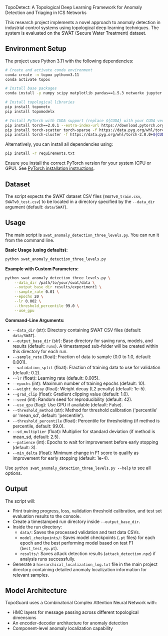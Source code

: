 TopoDetect: A Topological Deep Learning Framework for Anomaly Detection and Triaging in ICS Networks

This research project implements a novel approach to anomaly detection in industrial control systems using topological deep learning techniques. The system is evaluated on the SWAT (Secure Water Treatment) dataset.

## Environment Setup

The project uses Python 3.11 with the following dependencies:

```bash
# Create and activate conda environment
conda create -n topox python=3.11
conda activate topox

# Install base packages
conda install -y numpy scipy matplotlib pandas==1.5.3 networkx jupyter

# Install topological libraries
pip install toponetx
pip install topomodelx

# Install PyTorch with CUDA support (replace ${CUDA} with your CUDA version like cu117)
pip install torch==2.0.1 --extra-index-url https://download.pytorch.org/whl/${CUDA}
pip install torch-scatter torch-sparse -f https://data.pyg.org/whl/torch-2.0.1+${CUDA}.html
pip install torch-cluster -f https://data.pyg.org/whl/torch-2.0.0+${CUDA}.html
```

Alternatively, you can install all dependencies using:

```bash
pip install -r requirements.txt
```
Ensure you install the correct PyTorch version for your system (CPU or GPU). See [PyTorch installation instructions](https://pytorch.org/get-started/locally/).

## Dataset

The script expects the SWAT dataset CSV files (`SWATv0_train.csv`, `SWATv0_test.csv`) to be located in a directory specified by the `--data_dir` argument (default: `data/SWAT`).

## Usage

The main script is `swat_anomaly_detection_three_levels.py`. You can run it from the command line.

**Basic Usage (using defaults):**
```bash
python swat_anomaly_detection_three_levels.py
```

**Example with Custom Parameters:**
```bash
python swat_anomaly_detection_three_levels.py \
    --data_dir /path/to/your/swat/data \
    --output_base_dir results/experiment1 \
    --sample_rate 0.01 \
    --epochs 20 \
    --lr 0.002 \
    --threshold_percentile 99.0 \
    --use_gpu
```

**Command-Line Arguments:**

*   `--data_dir` (str): Directory containing SWAT CSV files (default: `data/SWAT`).
*   `--output_base_dir` (str): Base directory for saving runs, models, and results (default: `runs`). A timestamped sub-folder will be created within this directory for each run.
*   `--sample_rate` (float): Fraction of data to sample (0.0 to 1.0, default: 0.001).
*   `--validation_split` (float): Fraction of training data to use for validation (default: 0.2).
*   `--lr` (float): Learning rate (default: 0.005).
*   `--epochs` (int): Maximum number of training epochs (default: 10).
*   `--weight_decay` (float): Weight decay (L2 penalty) (default: 1e-5).
*   `--grad_clip` (float): Gradient clipping value (default: 1.0).
*   `--seed` (int): Random seed for reproducibility (default: 42).
*   `--use_gpu` (flag): Use GPU if available (default: False).
*   `--threshold_method` (str): Method for threshold calibration ('percentile' or 'mean_sd', default: 'percentile').
*   `--threshold_percentile` (float): Percentile for thresholding (if method is percentile, default: 99.0).
*   `--sd_multiplier` (float): Multiplier for standard deviation (if method is mean_sd, default: 2.5).
*   `--patience` (int): Epochs to wait for improvement before early stopping (default: 3).
*   `--min_delta` (float): Minimum change in F1 score to qualify as improvement for early stopping (default: 1e-4).

Use `python swat_anomaly_detection_three_levels.py --help` to see all options.

## Output

The script will:
*   Print training progress, loss, validation threshold calibration, and test set evaluation results to the console.
*   Create a timestamped run directory inside `--output_base_dir`.
*   Inside the run directory:
    *   `data/`: Saves the processed validation and test data CSVs.
    *   `model_checkpoints/`: Saves model checkpoints (`.pt` files) for each epoch and the best performing model based on test F1 (`best_test_ep.pt`).
    *   `results/`: Saves attack detection results (`attack_detection.npz`) if analysis runs successfully.
*   Generate a `hierarchical_localization_log.txt` file in the main project directory containing detailed anomaly localization information for relevant samples.

## Model Architecture

TopoGuard uses a Combinatorial Complex Attention Neural Network with:
- HMC layers for message passing across different topological dimensions
- An encoder-decoder architecture for anomaly detection
- Component-level anomaly localization capability